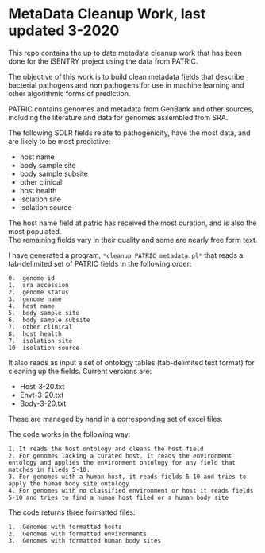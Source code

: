 

# MetaData Cleanup Work, last updated 3-2020

This repo contains the up to date metadata cleanup work that has been done for the iSENTRY project using the data from PATRIC.

The objective of this work is to build clean metadata fields that describe bacterial pathogens and non pathogens for use in machine learning and other algorithmic forms of prediction. 

PATRIC contains genomes and metadata from GenBank and other sources, including the literature and data for genomes assembled from SRA. 

The following SOLR fields  relate to pathogenicity, have the most data, and are likely to be most predictive:

* host name
* body sample site
* body sample subsite
* other clinical
* host health
* isolation site
* isolation source

The host name field at patric has received the most curation, and is also the most populated.  
The remaining fields vary in their quality and some are nearly free form text. 

I have generated a program, `*cleanup_PATRIC_metadata.pl*` that reads a tab-delimited set of PATRIC fields in the following order:

	0.  genome id
	1.  sra accession
	2.  genome status
	3.  genome name
	4.  host name
	5.  body sample site
	6.  body sample subsite
	7.  other clinical
	8.  host health
	7.  isolation site
	10. isolation source
  
 It also reads as input a set of ontology tables (tab-delimited text format) for cleaning up the fields. Current versions are:  
 
 * Host-3-20.txt
 * Envt-3-20.txt
 * Body-3-20.txt
 
 These are managed by hand in a corresponding set of excel files. 
 
 The code works in the following way:

    1. It reads the host ontology and cleans the host field
    2. For genomes lacking a curated host, it reads the environment ontology and applies the environment ontology for any field that matches in fileds 5-10.
    3. For genomes with a human host, it reads fields 5-10 and tries to apply the human body site ontology 
    4. For genomes with no classified environment or host it reads fields 5-10 and tries to find a human host filed or a human body site


The code returns three formatted files:

    1.  Genomes with formatted hosts 
    2.  Genomes with formatted environments
    3.  Genomes with formatted human body sites

 


